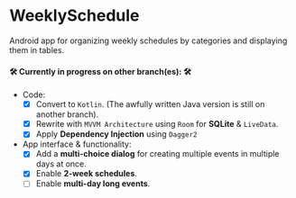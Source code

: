 # WeeklySchedule
Android app for organizing weekly schedules by categories and displaying them in tables.

#### 🛠 Currently in progress on other branch(es): 🛠

* Code:
  - [x] Convert to `Kotlin`. (The awfully written Java version is still on another branch).
  - [x] Rewrite with `MVVM Architecture` using `Room` for **SQLite** & `LiveData`.
  - [x] Apply **Dependency Injection** using `Dagger2`

* App interface & functionality:
  - [x] Add a **multi-choice dialog** for creating multiple events in multiple days at once.
  - [x] Enable **2-week schedules**.
  - [ ] Enable **multi-day long events**.
